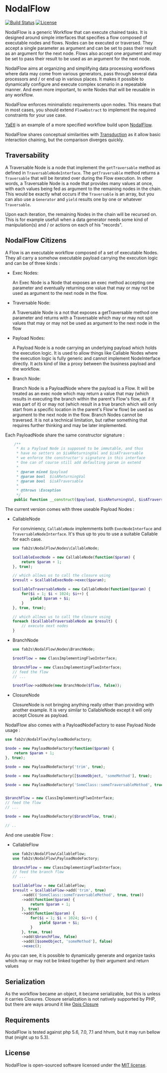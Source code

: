 # NodalFlow

[![Build Status](https://travis-ci.org/fab2s/NodalFlow.svg?branch=master)](https://travis-ci.org/fab2s/NodalFlow) [![License](https://poser.pugx.org/fab2s/nodalflow/license)](https://packagist.org/packages/fab2s/nodalflow)

NodalFlow is a generic Workflow that can execute chained tasks. It is designed around simple interfaces that specifies a flow composed of executable nodes and flows. Nodes can be executed or traversed. They accept a single parameter as argument and can be set to pass their result as an argument for the next node.
Flows also accept one argument and may be set to pass their result to be used as an argument for the next node.

NodalFlow aims at organizing and simplifying data processing workflows where data may come from various generators, pass through several data processors and / or end up in various places. It makes it possible to dynamically configure and execute complex scenario in a repeatable manner. And even more important, to write Nodes that will be reusable in any workflow.

NodalFlow enforces minimalistic requirements upon nodes. This means that in most cases, you should extend `FlowAbstract` to implement the required constraints for your use case.

[YaEtl](https://github.com/fab2s/YaEtl) is an example of a more specified workflow build upon [NodalFlow](https://github.com/fab2s/NodalFlow).

NodalFlow shares conceptual similarities with [Transduction](https://en.wikipedia.org/wiki/Transduction) as it allow basic interaction chaining, but the comparison diverges quickly.

## Traversability

A Traversable Node is a node that implement the `getTraversable` method as defined in `TraversableNodeInterface`. The `getTraversable` method returns a `Traversable` that will be iterated over during the Flow execution. In other words, a Traversable Node is a node that provides many values at once, with each values being fed as argument to the remaining nodes in the chain. This would be exactly what occurs if the `Traversable` is an array, but you can also use a `Generator` and `yield` results one by one or whatever `Traversable`.

Upon each iteration, the remaining Nodes in the chain will be recursed on. This is for example usefull when a data generator needs some kind of manipulation(s) and / or actions on each of his "records".

## NodalFlow Citizens

A Flow is an executable workflow composed of a set of executable Nodes. They all carry a somehow executable payload carrying the execution logic and can be of three kinds :

* Exec Nodes:

    An Exec Node is a Node that exposes an exec method accepting one parameter and eventually returning one value that may or may not be used as argument to the next node in the flow.

* Traversable Node:

    A Traversable Node is a not that exposes a getTraversable method one parameter and returns with a Traversable which may or may not spit values that may or may not be used as argument to the next node in the flow

* Payload Nodes:

    A Payload Node is a node carrying an underlying payload which holds the execution logic. It is used to allow things like Callable Nodes where the execution logic is fully generic and cannot implement NodeInterface directly. It acts kind of like a proxy between the business payload and the workflow.

* Branch Node:

    Branch Node is a PayloadNode where the payload is a Flow. It will be treated as an exec node which may return a value that may (which results in executing the branch within the parent's Flow's flow, as if it was part of it) or may not (which result in a true branch which will only start from a specific location in the parent's Flow'w flow) be used as argument to the next node in the flow.
    Branch Nodes cannot be traversed. It is not a technical limitation, but rather something that requires further thinking and may be later implemented.

Each PayloadNode share the same constructor signature :

```php
    /**
     * As a Payload Node is supposed to be immutable, and thus
     * have no setters on $isAReturningVal and $isATraversable
     * we enforce the constructor's signature in this interface
     * One can of course still add defaulting param in extend
     *
     * @param mixed $payload
     * @param bool  $isAReturningVal
     * @param bool  $isATraversable
     *
     * @throws \Exception
     */
    public function __construct($payload, $isAReturningVal, $isATraversable = false);
```

The current version comes with three useable Payload Nodes :

* CallableNode

    For conviniency, `CallableNode` implemments both `ExecNodeInterface` and `TraversableNodeInterface`. It's thus up to you to use a suitable Callable for each case.
    ```php
    use fab2s\NodalFlow\Nodes\CallableNode;

    $callableExecNode = new CallableNode(function($param) {
        return $param + 1;
    }, true);

    // which allows us to call the closure using
    $result = $callableExecNode->exec($param);

    $callableTraversableNode = new CallableNode(function($param) {
        for($i = 1; $i < 1024; $i++) {
            yield $param + $i;
        }
    }, true, true);

    // which allows us to call the closure using
    foreach ($callableTraversableNode as $result) {
        // execute next nodes
    }
    ```

* BranchNode

    ```php
    use fab2s\NodalFlow\Nodes\BranchNode;

    $rootFlow = new ClassImplementingFlwoInterface;

    $branchFlow = new ClassImplementingFlwoInterface;
    // feed the flow
    // ...

    $rootFlow->addNode(new BranchNode($flow, false));
    ```

* ClosureNode

    ClosureNode is not bringing anything really other than providing with another example. It is very similar to CallableNode except it will only accept Closure as payload.

NodalFlow also comes with a PayloadNodeFactory to ease Payload Node usage :
```php
use fab2s\NodalFlow\PayloadNodeFactory;

$node = new PayloadNodeFactory(function($param) {
    return $param + 1;
}, true);

$node = new PayloadNodeFactory('trim', true);

$node = new PayloadNodeFactory([$someObject, 'someMethod'], true);

$node = new PayloadNodeFactory('SomeClass::someTraversableMethod', true, true);


$branchFlow = new ClassImplementingFlwoInterface;
// feed the flow
// ...

$node = new PayloadNodeFactory($branchFlow, true);

// ..
```

And one useable Flow :

* CallableFlow

    ```php
    use fab2s\NodalFlow\CallableFlow;
    use fab2s\NodalFlow\PayloadNodeFactory;

    $branchFlow = new ClassImplementingFlwoInterface;
    // feed the branch flow
    // ...

    $callableFlow = new CallableFlow;
    $result = $callableFlow->add('trim', true)
        ->add(('SomeClass::someTraversableMethod', true, true))
        ->add(function($param) {
            return $param + 1;
        }, true)
        ->add(function($param) {
            for($i = 1; $i < 1024; $i++) {
                yield $param + $i;
            }
        }, true, true)
        ->add($branchFlow, false)
        ->add([$someObject, 'someMethod'], false)
        ->exec();
    ```

As you can see, it is possible to dynamically generate and organize tasks which may or may not be linked together by their argument and return values

## Serialization

As the workflow became an object, it became serializable, but this is unless it carries Closures. Closure serialization is not natively supported by PHP, but there are ways around it like [Opis Closure](https://github.com/opis/closure)


## Requirements

NodalFlow is tested against php 5.6, 7.0, 7.1 and hhvm, but it may run bellow that (might up to 5.3).


## License

NodalFlow is open-sourced software licensed under the [MIT license](http://opensource.org/licenses/MIT).